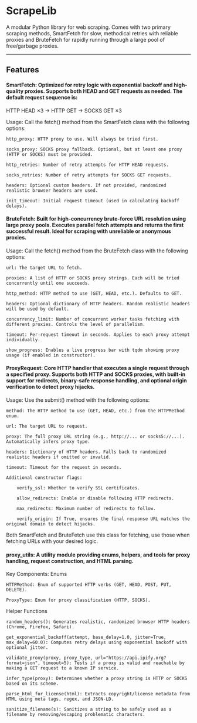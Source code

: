 # ScrapeLib

A modular Python library for web scraping. Comes with two primary scraping methods, SmartFetch for slow, methodical retries with reliable proxies and BruteFetch for rapidly running through a large pool of free/garbage proxies.

---

## Features

#### SmartFetch: Optimized for retry logic with exponential backoff and high-quality proxies. Supports both HEAD and GET requests as needed. The default request sequence is:
HTTP HEAD ×3 → HTTP GET → SOCKS GET ×3

Usage: Call the fetch() method from the SmartFetch class with the following options:

    http_proxy: HTTP proxy to use. Will always be tried first.

    socks_proxy: SOCKS proxy fallback. Optional, but at least one proxy (HTTP or SOCKS) must be provided.

    http_retries: Number of retry attempts for HTTP HEAD requests.

    socks_retries: Number of retry attempts for SOCKS GET requests.

    headers: Optional custom headers. If not provided, randomized realistic browser headers are used.

    init_timeout: Initial request timeout (used in calculating backoff delays).

#### BruteFetch: Built for high-concurrency brute-force URL resolution using large proxy pools. Executes parallel fetch attempts and returns the first successful result. Ideal for scraping with unreliable or anonymous proxies.

Usage: Call the fetch() method from the BruteFetch class with the following options:

    url: The target URL to fetch.

    proxies: A list of HTTP or SOCKS proxy strings. Each will be tried concurrently until one succeeds.

    http_method: HTTP method to use (GET, HEAD, etc.). Defaults to GET.

    headers: Optional dictionary of HTTP headers. Random realistic headers will be used by default.

    concurrency_limit: Number of concurrent worker tasks fetching with different proxies. Controls the level of parallelism.

    timeout: Per-request timeout in seconds. Applies to each proxy attempt individually.

    show_progress: Enables a live progress bar with tqdm showing proxy usage (if enabled in constructor).

#### ProxyRequest: Core HTTP handler that executes a single request through a specified proxy. Supports both HTTP and SOCKS proxies, with built-in support for redirects, binary-safe response handling, and optional origin verification to detect proxy hijacks.

Usage: Use the submit() method with the following options:

    method: The HTTP method to use (GET, HEAD, etc.) from the HTTPMethod enum.

    url: The target URL to request.

    proxy: The full proxy URL string (e.g., http://... or socks5://...). Automatically infers proxy type.

    headers: Dictionary of HTTP headers. Falls back to randomized realistic headers if omitted or invalid.

    timeout: Timeout for the request in seconds.

    Additional constructor flags:

        verify_ssl: Whether to verify SSL certificates.

        allow_redirects: Enable or disable following HTTP redirects.

        max_redirects: Maximum number of redirects to follow.

        verify_origin: If True, ensures the final response URL matches the original domain to detect hijacks.
Both SmartFetch and BruteFetch use this class for fetching, use those when fetching URLs with your desired logic.

#### proxy_utils: A utility module providing enums, helpers, and tools for proxy handling, request construction, and HTML parsing.

Key Components:
Enums

    HTTPMethod: Enum of supported HTTP verbs (GET, HEAD, POST, PUT, DELETE).

    ProxyType: Enum for proxy classification (HTTP, SOCKS).

Helper Functions

    random_headers(): Generates realistic, randomized browser HTTP headers (Chrome, Firefox, Safari).

    get_exponential_backoff(attempt, base_delay=1.0, jitter=True, max_delay=60.0): Computes retry delays using exponential backoff with optional jitter.

    validate_proxy(proxy, proxy_type, url="https://api.ipify.org?format=json", timeout=5): Tests if a proxy is valid and reachable by making a GET request to a known IP service.

    infer_type(proxy): Determines whether a proxy string is HTTP or SOCKS based on its scheme.

    parse_html_for_license(html): Extracts copyright/license metadata from HTML using meta tags, regex, and JSON-LD.

    sanitize_filename(s): Sanitizes a string to be safely used as a filename by removing/escaping problematic characters.